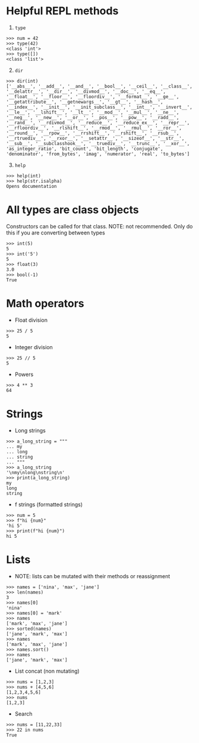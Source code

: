 # Helpful REPL methods

1. `type`

```
>>> num = 42
>>> type(42)
<class 'int'>
>>> type([])
<class 'list'>
```

2. `dir`

```
>>> dir(int)
['__abs__', '__add__', '__and__', '__bool__', '__ceil__', '__class__', '__delattr__', '__dir__', '__divmod__', '__doc__', '__eq__', '__float__', '__floor__', '__floordiv__', '__format__', '__ge__', '__getattribute__', '__getnewargs__', '__gt__', '__hash__', '__index__', '__init__', '__init_subclass__', '__int__', '__invert__', '__le__', '__lshift__', '__lt__', '__mod__', '__mul__', '__ne__', '__neg__', '__new__', '__or__', '__pos__', '__pow__', '__radd__', '__rand__', '__rdivmod__', '__reduce__', '__reduce_ex__', '__repr__', '__rfloordiv__', '__rlshift__', '__rmod__', '__rmul__', '__ror__', '__round__', '__rpow__', '__rrshift__', '__rshift__', '__rsub__', '__rtruediv__', '__rxor__', '__setattr__', '__sizeof__', '__str__', '__sub__', '__subclasshook__', '__truediv__', '__trunc__', '__xor__', 'as_integer_ratio', 'bit_count', 'bit_length', 'conjugate', 'denominator', 'from_bytes', 'imag', 'numerator', 'real', 'to_bytes']
```

3. `help`

```
>>> help(int)
>>> help(str.isalpha)
Opens documentation
```

# All types are class objects

Constructors can be called for that class.
NOTE: not recommended. Only do this if you are converting between types

```
>>> int(5)
5
>>> int('5')
5
>>> float(3)
3.0
>>> bool(-1)
True
```

# Math operators

* Float division
```
>>> 25 / 5
5
```

* Integer division
```
>>> 25 // 5
5
```

* Powers
```
>>> 4 ** 3
64
```

# Strings

* Long strings
```
>>> a_long_string = """
... my
... long
... string
... """
>>> a_long_string
'\nmy\nlong\nstring\n'
>>> print(a_long_string)
my
long
string
```

* f strings (formatted strings)
```
>>> num = 5
>>> f"hi {num}"
'hi 5'
>>> print(f"hi {num}")
hi 5
```

# Lists

* NOTE: lists can be mutated with their methods or reassignment

```
>>> names = ['nina', 'max', 'jane']
>>> len(names)
3
>>> names[0]
'nina'
>>> names[0] = 'mark'
>>> names
['mark', 'max', 'jane']
>>> sorted(names)
['jane', 'mark', 'max']
>>> names
['mark', 'max', 'jane']
>>> names.sort()
>>> names
['jane', 'mark', 'max']
```

* List concat (non mutating)

```
>>> nums = [1,2,3]
>>> nums + [4,5,6]
[1,2,3,4,5,6]
>>> nums
[1,2,3]
```

* Search

```
>>> nums = [11,22,33]
>>> 22 in nums
True
```